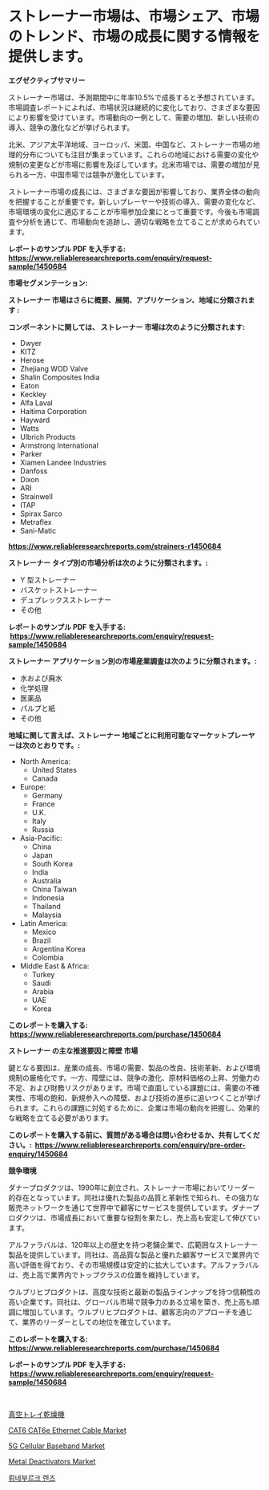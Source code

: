 <p><h1>ストレーナー市場は、市場シェア、市場のトレンド、市場の成長に関する情報を提供します。</h1></p><p><strong>エグゼクティブサマリー</strong></p>
<p><p>ストレーナー市場は、予測期間中に年率10.5%で成長すると予想されています。市場調査レポートによれば、市場状況は継続的に変化しており、さまざまな要因により影響を受けています。市場動向の一例として、需要の増加、新しい技術の導入、競争の激化などが挙げられます。</p><p>北米、アジア太平洋地域、ヨーロッパ、米国、中国など、ストレーナー市場の地理的分布についても注目が集まっています。これらの地域における需要の変化や規制の変更などが市場に影響を及ぼしています。北米市場では、需要の増加が見られる一方、中国市場では競争が激化しています。</p><p>ストレーナー市場の成長には、さまざまな要因が影響しており、業界全体の動向を把握することが重要です。新しいプレーヤーや技術の導入、需要の変化など、市場環境の変化に適応することが市場参加企業にとって重要です。今後も市場調査や分析を通じて、市場動向を追跡し、適切な戦略を立てることが求められています。</p></p>
<p><strong>レポートのサンプル PDF を入手する: <a href="https://www.reliableresearchreports.com/enquiry/request-sample/1450684">https://www.reliableresearchreports.com/enquiry/request-sample/1450684</a></strong></p>
<p><strong>市場セグメンテーション:</strong></p>
<p><strong> ストレーナー 市場はさらに概要、展開、アプリケーション、地域に分類されます :</strong></p>
<p><strong>コンポーネントに関しては、 ストレーナー 市場は次のように分類されます: &nbsp;</strong></p>
<p><ul><li>Dwyer</li><li>KITZ</li><li>Herose</li><li>Zhejiang WOD Valve</li><li>Shalin Composites India</li><li>Eaton</li><li>Keckley</li><li>Alfa Laval</li><li>Haitima Corporation</li><li>Hayward</li><li>Watts</li><li>Ulbrich Products</li><li>Armstrong International</li><li>Parker</li><li>Xiamen Landee Industries</li><li>Danfoss</li><li>Dixon</li><li>ARI</li><li>Strainwell</li><li>ITAP</li><li>Spirax Sarco</li><li>Metraflex</li><li>Sani-Matic</li></ul></p>
<p><strong><a href="https://www.reliableresearchreports.com/strainers-r1450684">https://www.reliableresearchreports.com/strainers-r1450684</a></strong></p>
<p><strong> ストレーナー タイプ別の市場分析は次のように分類されます。:</strong></p>
<p><ul><li>Y 型ストレーナー</li><li>バスケットストレーナー</li><li>デュプレックスストレーナー</li><li>その他</li></ul></p>
<p><strong>レポートのサンプル PDF を入手する: &nbsp;<a href="https://www.reliableresearchreports.com/enquiry/request-sample/1450684">https://www.reliableresearchreports.com/enquiry/request-sample/1450684</a></strong></p>
<p><strong> ストレーナー アプリケーション別の市場産業調査は次のように分類されます。:</strong></p>
<p><ul><li>水および廃水</li><li>化学処理</li><li>医薬品</li><li>パルプと紙</li><li>その他</li></ul></p>
<p><strong>地域に関して言えば、ストレーナー 地域ごとに利用可能なマーケットプレーヤーは次のとおりです。:</strong></p>
<p><ul>
    <li>
        North America:
        <ul>
            <li>United States</li>
            <li>Canada</li>
        </ul>
    </li>
    <li>
        Europe:
        <ul>
            <li>Germany</li>
            <li>France</li>
            <li>U.K.</li>
            <li>Italy</li>
            <li>Russia</li>
        </ul>
    </li>
    <li>
        Asia-Pacific:
        <ul>
            <li>China</li>
            <li>Japan</li>
            <li>South Korea</li>
            <li>India</li>
            <li>Australia</li>
            <li>China Taiwan</li>
            <li>Indonesia</li>
            <li>Thailand</li>
            <li>Malaysia</li>
        </ul>
    </li>
    <li>
        Latin America:
        <ul>
            <li>Mexico</li>
            <li>Brazil</li>
            <li>Argentina Korea</li>
            <li>Colombia</li>
        </ul>
    </li>
    <li>
        Middle East & Africa:
        <ul>
            <li>Turkey</li>
            <li>Saudi</li>
            <li>Arabia</li>
            <li>UAE</li>
            <li>Korea</li>
        </ul>
    </li>
    </ul></p>
<p><strong>このレポートを購入する: &nbsp;<a href="https://www.reliableresearchreports.com/purchase/1450684">https://www.reliableresearchreports.com/purchase/1450684</a></strong></p>
<p><strong>ストレーナー の主な推進要因と障壁 市場</strong></p>
<p><p>鍵となる要因は、産業の成長、市場の需要、製品の改良、技術革新、および環境規制の厳格化です。一方、障壁には、競争の激化、原材料価格の上昇、労働力の不足、および財務リスクがあります。市場で直面している課題には、需要の不確実性、市場の飽和、新規参入への障壁、および技術の進歩に追いつくことが挙げられます。これらの課題に対処するために、企業は市場の動向を把握し、効果的な戦略を立てる必要があります。</p></p>
<p><strong>このレポートを購入する前に、質問がある場合は問い合わせるか、共有してください。:&nbsp; <a href="https://www.reliableresearchreports.com/enquiry/pre-order-enquiry/1450684">https://www.reliableresearchreports.com/enquiry/pre-order-enquiry/1450684</a></strong></p>
<p><strong>競争環境</strong></p>
<p><p>ダナープロダクツは、1990年に創立され、ストレーナー市場においてリーダー的存在となっています。同社は優れた製品の品質と革新性で知られ、その強力な販売ネットワークを通じて世界中で顧客にサービスを提供しています。ダナープロダクツは、市場成長において重要な役割を果たし、売上高も安定して伸びています。</p><p>アルファラバルは、120年以上の歴史を持つ老舗企業で、広範囲なストレーナー製品を提供しています。同社は、高品質な製品と優れた顧客サービスで業界内で高い評価を得ており、その市場規模は安定的に拡大しています。アルファラバルは、売上高で業界内でトップクラスの位置を維持しています。</p><p>ウルブリヒプロダクトは、高度な技術と最新の製品ラインナップを持つ信頼性の高い企業です。同社は、グローバル市場で競争力のある立場を築き、売上高も順調に増加しています。ウルブリヒプロダクトは、顧客志向のアプローチを通じて、業界のリーダーとしての地位を確立しています。</p></p>
<p><strong>このレポートを購入する: &nbsp; <a href="https://www.reliableresearchreports.com/purchase/1450684">https://www.reliableresearchreports.com/purchase/1450684</a></strong></p>
<p><strong>レポートのサンプル PDF を入手する: &nbsp;<a href="https://www.reliableresearchreports.com/enquiry/request-sample/1450684">https://www.reliableresearchreports.com/enquiry/request-sample/1450684</a></strong><strong></strong></p>
<p>&nbsp;</p>
<p><p><a href="https://github.com/LeanneBruen2023/Market-Research-Report-List-1/blob/main/216403220548.md">真空トレイ乾燥機</a></p><p><a href="https://github.com/Alonsoolds3wq1d81czn8rbol/Market-Research-Report-List-1/blob/main/cat6-cat6e-ethernet-cable-market.md">CAT6 CAT6e Ethernet Cable Market</a></p><p><a href="https://github.com/yemakinde/Market-Research-Report-List-2/blob/main/5g-cellular-baseband-market.md">5G Cellular Baseband Market</a></p><p><a href="https://www.linkedin.com/pulse/insights-metal-deactivators-market-size-analysing-share-trends-fxnze?trackingId=kAou6KGRiWac5s08ZJcctg%3D%3D">Metal Deactivators Market</a></p><p><a href="https://github.com/iansanftyord09878/Market-Research-Report-List-1/blob/main/688069218932.md">뤼네부르크 렌즈</a></p></p>
